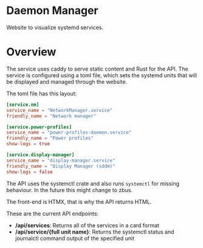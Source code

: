 # Daemon Manager

Website to visualize systemd services.

# Overview

The service uses caddy to serve static content and Rust for the API. The service is configured using a toml file, which sets the systemd units that will be displayed and managed through the website.

The toml file has this layout:

```toml
[service.nm]
service_name = "NetworkManager.service"
friendly_name = "Network manager"

[service.power-profiles]
service_name = "power-profiles-daemon.service"
friendly_name = "Power profiles"
show-logs = true

[service.display-manager]
service_name = "display-manager.service"
friendly_name = "Display Manager (sddm)"
show-logs = false
```

The API uses the systemctl crate and also runs `systemctl` for missing behaviour. In the future this might change to zbus.

The front-end is HTMX, that is why the API returns HTML.

These are the current API endpoints:

 - **/api/services**: Returns all of the services in a card format
 - **/api/service/{full unit name}**: Returns the systemctl status and journalctl command output of the specified unit

